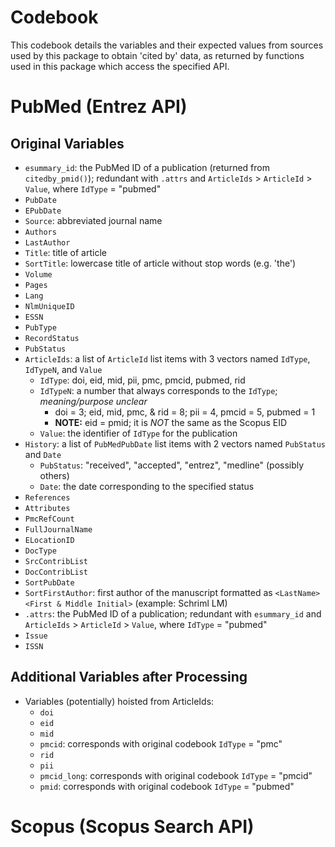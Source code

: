 # Codebook

This codebook details the variables and their expected values from sources used by this package to obtain 'cited by' data, as returned by functions used in this package which access the specified API.

# PubMed (Entrez API)

## Original Variables

- `esummary_id`: the PubMed ID of a publication (returned from `citedby_pmid()`); redundant with `.attrs` and `ArticleIds` > `ArticleId` > `Value`, where `IdType` = "pubmed"
- `PubDate`
- `EPubDate`
- `Source`: abbreviated journal name
- `Authors`
- `LastAuthor`
- `Title`: title of article
- `SortTitle`: lowercase title of article without stop words (e.g. 'the')
- `Volume`
- `Pages`
- `Lang`
- `NlmUniqueID`
- `ESSN`
- `PubType`
- `RecordStatus`
- `PubStatus`
- `ArticleIds`: a list of `ArticleId` list items with 3 vectors named `IdType`, `IdTypeN`, and `Value`
    - `IdType`: doi, eid, mid, pii, pmc, pmcid, pubmed, rid
    - `IdTypeN`: a number that always corresponds to the `IdType`; _meaning/purpose unclear_
        - doi = 3; eid, mid, pmc, & rid = 8; pii = 4, pmcid = 5, pubmed = 1
        - **NOTE:** eid = pmid; it is _NOT_ the same as the Scopus EID
    - `Value`: the identifier of `IdType` for the publication
- `History`: a list of `PubMedPubDate` list items with 2 vectors named `PubStatus` and `Date`
    - `PubStatus`: "received", "accepted", "entrez", "medline" (possibly others)
    - `Date`: the date corresponding to the specified status
- `References`
- `Attributes`
- `PmcRefCount`
- `FullJournalName`
- `ELocationID`
- `DocType`
- `SrcContribList`
- `DocContribList`
- `SortPubDate`
- `SortFirstAuthor`: first author of the manuscript formatted as `<LastName> <First & Middle Initial>` (example: Schriml LM)
- `.attrs`: the PubMed ID of a publication; redundant with `esummary_id` and `ArticleIds` > `ArticleId` > `Value`, where `IdType` = "pubmed"
- `Issue`
- `ISSN`


## Additional Variables after Processing

- Variables (potentially) hoisted from ArticleIds:
    - `doi`
    - `eid`
    - `mid`
    - `pmcid`: corresponds with original codebook `IdType` = "pmc"
    - `rid`
    - `pii`
    - `pmcid_long`: corresponds with original codebook `IdType` = "pmcid"
    - `pmid`: corresponds with original codebook `IdType` = "pubmed"


# Scopus (Scopus Search API)
